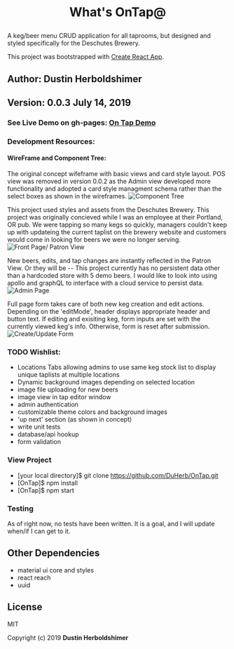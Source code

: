 # <p style="text-align: center;">What's OnTap@</p>
A keg/beer menu CRUD application for all taprooms, but designed and styled specifically for the Deschutes Brewery.

This project was bootstrapped with [Create React App](https://github.com/facebook/create-react-app).

## Author: Dustin Herboldshimer
## Version: 0.0.3 July 14, 2019

### See Live Demo on gh-pages: <a href='https://duherb.github.io/OnTap'>On Tap Demo</a>
### Development Resources:

#### WireFrame and Component Tree:
The original concept wifeframe with basic views and card style layout.  POS view was removed in version 0.0.2 as the Admin view developed more functionality and adopted a card style managment schema rather than the select boxes as shown in the wireframes.
![Component Tree](/dev_resources/on-tap-wireframe.jpg)

This project used styles and assets from the Deschutes Brewery.  This project was originally concieved while I was an employee at their Portland, OR pub. We were tapping so many kegs so quickly, managers couldn't keep up with updateing the current taplist on the brewery website and customers would come in looking for beers we were no longer serving.
![Front Page/ Patron View](dev_resources/patronView.jpg)

New beers, edits, and tap changes are instantly reflected in the Patron View.  Or they will be -- This project currently has no persistent data other than a hardcoded store with 5 demo beers.  I would like to look into using apollo and graphQL to interface with a cloud service to persist data.
![Admin Page](dev_resources/adminView.jpg)

Full page form takes care of both new keg creation and edit actions.  Depending on the 'editMode', header displays appropriate header and button text.  If editing and exisiting keg, form inputs are set with the currently viewed keg's info. Otherwise, form is reset after submission.
![Create/Update Form](dev_resources/editForm.png)

### TODO Wishlist:
- Locations Tabs allowing admins to use same keg stock list to display unique taplists at multiple locations
- Dynamic background images depending on selected location
- image file uploading for new beers
- image view in tap editor window
- admin authentication
- customizable theme colors and background images
- 'up next' section (as shown in concept)
- write unit tests
- database/api hookup
- form validation

### View Project

- [your local directory]$ git clone https://github.com/DuHerb/OnTap.git
- [OnTap]$ npm install
- [OnTap]$ npm start

### Testing
As of right now, no tests have been written.  It is a goal, and I will update when/if I can get to it.

## Other Dependencies
- material ui core and styles
- react reach
- uuid

## License

MIT

Copyright (c) 2019 **Dustin Herboldshimer**

